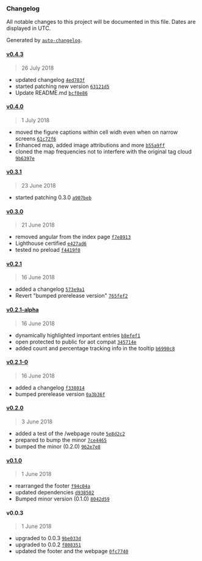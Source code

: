 ### Changelog

All notable changes to this project will be documented in this file. Dates are displayed in UTC.

Generated by [`auto-changelog`](https://github.com/CookPete/auto-changelog).

#### [v0.4.3](https://github.com/Yrkki/cv-generator-fe/compare/v0.4.0...v0.4.3)

> 26 July 2018

- updated changelog [`4ed783f`](https://github.com/Yrkki/cv-generator-fe/commit/4ed783f79f9388abb50453088f658b952e9b1d31)
- started patching new version [`63121d5`](https://github.com/Yrkki/cv-generator-fe/commit/63121d5d6e15403a71a922d1e87f64afb67da98d)
- Update README.md [`bcf0e86`](https://github.com/Yrkki/cv-generator-fe/commit/bcf0e863f211cc269f472131f66c4a0cfea67b50)

#### [v0.4.0](https://github.com/Yrkki/cv-generator-fe/compare/v0.3.1...v0.4.0)

> 1 July 2018

- moved the figure captions within cell widh even when on narrow screens [`61c72f6`](https://github.com/Yrkki/cv-generator-fe/commit/61c72f6111b72b4f7c73b9217ce4cee42ac48e62)
- Enhanced map, added image attributions and more [`b55a9ff`](https://github.com/Yrkki/cv-generator-fe/commit/b55a9ffb0ea7136a9f301059f968f6737212c0ab)
- cloned the map frequencies not to interfere with the original tag cloud [`9b6397e`](https://github.com/Yrkki/cv-generator-fe/commit/9b6397e6eeac7b7aace8fcae5756acfa398618a6)

#### [v0.3.1](https://github.com/Yrkki/cv-generator-fe/compare/v0.3.0...v0.3.1)

> 23 June 2018

- started patching 0.3.0 [`a907beb`](https://github.com/Yrkki/cv-generator-fe/commit/a907bebc162b4ab141cc01f2e077e81928e25308)

#### [v0.3.0](https://github.com/Yrkki/cv-generator-fe/compare/v0.2.1...v0.3.0)

> 21 June 2018

- removed angular from the index page [`f7e8913`](https://github.com/Yrkki/cv-generator-fe/commit/f7e8913c35d563b5e424cb42d81f3b03e0337491)
- Lighthouse certified [`e427ad6`](https://github.com/Yrkki/cv-generator-fe/commit/e427ad6d9ca5d3c06ccc2e1ca5d17c7b8b0c4351)
- tested no preload [`f4419f0`](https://github.com/Yrkki/cv-generator-fe/commit/f4419f0d1ab07e5e79b80e320981d5ddb9bb4553)

#### [v0.2.1](https://github.com/Yrkki/cv-generator-fe/compare/v0.2.1-0...v0.2.1)

> 16 June 2018

- added a changelog [`573e9a1`](https://github.com/Yrkki/cv-generator-fe/commit/573e9a1bb765f8d53601ef9fa10bd1cbd99ffe95)
- Revert "bumped prerelease version" [`765fef2`](https://github.com/Yrkki/cv-generator-fe/commit/765fef2237da567082e2d878bd909a0be2ff89fb)

#### [v0.2.1-alpha](https://github.com/Yrkki/cv-generator-fe/compare/v0.2.0...v0.2.1-alpha)

> 16 June 2018

- dynamically highlighted important entries [`b8efef1`](https://github.com/Yrkki/cv-generator-fe/commit/b8efef1033a740cdbd0502abc6dd2ac5cf0b6b6d)
- open protected to public for aot compat [`345714e`](https://github.com/Yrkki/cv-generator-fe/commit/345714e4d056027c52a7ca31b6132472b5c35055)
- added count and percentage tracking info in the tooltip [`b6998c8`](https://github.com/Yrkki/cv-generator-fe/commit/b6998c8a154f215361e3291858d1b1665b0834ad)

#### [v0.2.1-0](https://github.com/Yrkki/cv-generator-fe/compare/v0.2.1-alpha...v0.2.1-0)

> 16 June 2018

- added a changelog [`f338014`](https://github.com/Yrkki/cv-generator-fe/commit/f3380140a1382658fce6eecca9b7c0876099d0ac)
- bumped prerelease version [`0a3b36f`](https://github.com/Yrkki/cv-generator-fe/commit/0a3b36fffe877aec707dd31e7ac8b752d0f406db)

#### [v0.2.0](https://github.com/Yrkki/cv-generator-fe/compare/v0.1.0...v0.2.0)

> 3 June 2018

- added a test of the /webpage route [`5e8d2c2`](https://github.com/Yrkki/cv-generator-fe/commit/5e8d2c2296a148785ec487f3591146d279efcc2a)
- prepared to bump the minor [`7ce4465`](https://github.com/Yrkki/cv-generator-fe/commit/7ce4465da11f99a741b540af50b0ce25149b5549)
- bumped the minor (0.2.0) [`962e7e8`](https://github.com/Yrkki/cv-generator-fe/commit/962e7e8c48921c04cb6e76e380fba827956fd984)

#### [v0.1.0](https://github.com/Yrkki/cv-generator-fe/compare/v0.0.3...v0.1.0)

> 1 June 2018

- rearranged the footer [`f94c04a`](https://github.com/Yrkki/cv-generator-fe/commit/f94c04aadc2333dcc39cea6a704d323b50268198)
- updated dependencies [`d938502`](https://github.com/Yrkki/cv-generator-fe/commit/d938502e70af9c8367b8c9a60397d3c767560ae4)
- Bumped minor version (0.1.0) [`8042d59`](https://github.com/Yrkki/cv-generator-fe/commit/8042d591522534880dc748ccc1c0294ed2a11563)

#### v0.0.3

> 1 June 2018

- upgraded to 0.0.3 [`9be033d`](https://github.com/Yrkki/cv-generator-fe/commit/9be033dad1f8956e59f5580e7016faa0884454ac)
- upgraded to 0.0.2 [`f808351`](https://github.com/Yrkki/cv-generator-fe/commit/f808351ab1f57855cf9522e0b104c9936187383a)
- updated the footer and the webpage [`0fc7740`](https://github.com/Yrkki/cv-generator-fe/commit/0fc7740549f8ab9bc7eddb3f60000e8c1d268344)

